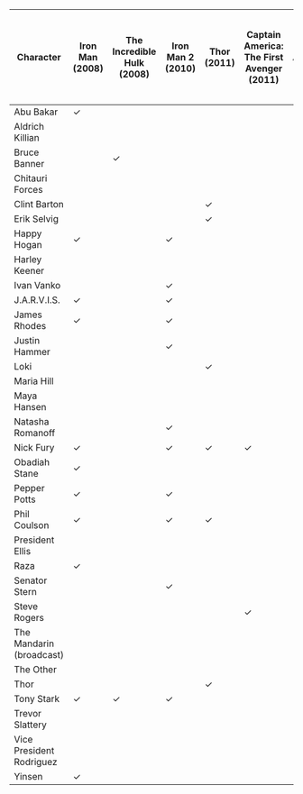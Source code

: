 | Character | Iron Man (2008) | The Incredible Hulk (2008) | Iron Man 2 (2010) | Thor (2011) | Captain America: The First Avenger (2011) | The Avengers (2012) | Iron Man 3 (2013) | Thor: The Dark World (2013) | Captain America: The Winter Soldier (2014) | Guardians of the Galaxy (2014) | Avengers: Age of Ultron (2015) | Ant-Man (2015) | Captain America: Civil War (2016) | Doctor Strange (2016) | Guardians of the Galaxy Vol. 2 (2017) | Spider-Man: Homecoming (2017) | Thor: Ragnarok (2017) | Black Panther (2018) | Avengers: Infinity War (2018) | Ant-Man and the Wasp (2018) | Captain Marvel (2019) | Avengers: Endgame (2019) | Spider-Man: Far From Home (2019) | Black Widow (2021) | Shang-Chi and the Legend of the Ten Rings (2021) | Eternals (2021) | Spider-Man: No Way Home (2021) | Doctor Strange in the Multiverse of Madness (2022) | Thor: Love and Thunder (2022) | Black Panther: Wakanda Forever (2022) | Ant-Man and the Wasp: Quantumania (2023) | Guardians of the Galaxy Vol. 3 (2023) | The Marvels (2023) | Deadpool & Wolverine (2024) | Captain America: Brave New World (2025) | Thunderbolts* (2025) | The Fantastic Four: First Steps (2025) |
| --- | --- | --- | --- | --- | --- | --- | --- | --- | --- | --- | --- | --- | --- | --- | --- | --- | --- | --- | --- | --- | --- | --- | --- | --- | --- | --- | --- | --- | --- | --- | --- | --- | --- | --- | --- | --- | --- |
| Abu Bakar | ✓ |   |   |   |   |   |   |   |   |   |   |   |   |   |   |   |   |   |   |   |   |   |   |   |   |   |   |   |   |   |   |   |   |   |   |   |   |
| Aldrich Killian |   |   |   |   |   |   | ✓ |   |   |   |   |   |   |   |   |   |   |   |   |   |   |   |   |   |   |   |   |   |   |   |   |   |   |   |   |   |   |
| Bruce Banner |   | ✓ |   |   |   | ✓ |   |   |   |   | ✓ |   |   |   |   |   | ✓ |   | ✓ |   |   | ✓ |   |   | ✓ |   |   |   |   |   |   |   |   |   |   |   |   |
| Chitauri Forces |   |   |   |   |   | ✓ |   |   |   |   |   |   |   |   |   |   |   |   | ✓ |   |   | ✓ |   |   |   |   |   |   |   |   |   |   |   |   |   |   |   |
| Clint Barton |   |   |   | ✓ |   | ✓ |   |   |   |   | ✓ |   | ✓ |   |   |   |   |   |   |   |   | ✓ |   |   |   |   |   |   |   |   |   |   |   |   |   |   |   |
| Erik Selvig |   |   |   | ✓ |   | ✓ |   | ✓ |   |   | ✓ |   |   |   |   |   |   |   |   |   |   |   |   |   |   |   |   |   | ✓ |   |   |   |   |   |   |   |   |
| Happy Hogan | ✓ |   | ✓ |   |   |   | ✓ |   |   |   |   |   |   |   |   | ✓ |   |   |   |   |   | ✓ | ✓ |   |   |   | ✓ |   |   |   |   |   |   | ✓ |   |   |   |
| Harley Keener |   |   |   |   |   |   | ✓ |   |   |   |   |   |   |   |   |   |   |   |   |   |   | ✓ |   |   |   |   |   |   |   |   |   |   |   |   |   |   |   |
| Ivan Vanko |   |   | ✓ |   |   |   |   |   |   |   |   |   |   |   |   |   |   |   |   |   |   |   |   |   |   |   |   |   |   |   |   |   |   |   |   |   |   |
| J.A.R.V.I.S. | ✓ |   | ✓ |   |   | ✓ | ✓ |   |   |   | ✓ |   |   |   |   |   |   |   |   |   |   |   |   |   |   |   |   |   |   |   |   |   |   |   |   |   |   |
| James Rhodes | ✓ |   | ✓ |   |   |   | ✓ |   |   |   | ✓ |   | ✓ |   |   |   |   |   | ✓ |   |   | ✓ |   |   |   |   |   |   |   |   |   |   |   |   |   |   |   |
| Justin Hammer |   |   | ✓ |   |   |   |   |   |   |   |   |   |   |   |   |   |   |   |   |   |   |   |   |   |   |   |   |   |   |   |   |   |   |   |   |   |   |
| Loki |   |   |   | ✓ |   | ✓ |   | ✓ |   |   |   |   |   | ✓ |   |   | ✓ |   | ✓ |   |   | ✓ |   |   |   |   |   |   |   |   |   |   |   |   |   |   |   |
| Maria Hill |   |   |   |   |   | ✓ |   |   | ✓ |   | ✓ |   |   |   |   |   |   |   | ✓ |   |   | ✓ | ✓ |   |   |   |   |   |   |   |   |   |   |   |   |   |   |
| Maya Hansen |   |   |   |   |   |   | ✓ |   |   |   |   |   |   |   |   |   |   |   |   |   |   |   |   |   |   |   |   |   |   |   |   |   |   |   |   |   |   |
| Natasha Romanoff |   |   | ✓ |   |   | ✓ |   |   | ✓ |   | ✓ |   | ✓ |   |   |   |   |   | ✓ |   |   | ✓ |   | ✓ |   |   |   |   |   |   |   |   |   |   |   |   |   |
| Nick Fury | ✓ |   | ✓ | ✓ | ✓ | ✓ |   |   | ✓ |   | ✓ |   |   |   |   |   |   |   | ✓ |   | ✓ |   | ✓ |   |   |   |   |   |   |   |   |   | ✓ |   |   |   |   |
| Obadiah Stane | ✓ |   |   |   |   |   |   |   |   |   |   |   |   |   |   |   |   |   |   |   |   |   |   |   |   |   |   |   |   |   |   |   |   |   |   |   |   |
| Pepper Potts | ✓ |   | ✓ |   |   | ✓ | ✓ |   |   |   |   |   |   |   |   | ✓ |   |   | ✓ |   |   | ✓ |   |   |   |   |   |   |   |   |   |   |   |   |   |   |   |
| Phil Coulson | ✓ |   | ✓ | ✓ |   | ✓ |   |   |   |   |   |   |   |   |   |   |   |   |   |   | ✓ |   |   |   |   |   |   |   |   |   |   |   |   |   |   |   |   |
| President Ellis |   |   |   |   |   |   | ✓ |   |   |   |   |   |   |   |   |   |   |   |   |   |   |   |   |   |   |   |   |   |   |   |   |   |   |   |   |   |   |
| Raza | ✓ |   |   |   |   |   |   |   |   |   |   |   |   |   |   |   |   |   |   |   |   |   |   |   |   |   |   |   |   |   |   |   |   |   |   |   |   |
| Senator Stern |   |   | ✓ |   |   |   |   |   | ✓ |   |   |   |   |   |   |   |   |   |   |   |   |   |   |   |   |   |   |   |   |   |   |   |   |   |   |   |   |
| Steve Rogers |   |   |   |   | ✓ | ✓ |   | ✓ | ✓ |   | ✓ |   | ✓ |   |   | ✓ |   |   | ✓ |   |   | ✓ |   |   |   |   |   |   |   |   |   |   |   |   |   |   |   |
| The Mandarin (broadcast) |   |   |   |   |   |   | ✓ |   |   |   |   |   |   |   |   |   |   |   |   |   |   |   |   |   |   |   |   |   |   |   |   |   |   |   |   |   |   |
| The Other |   |   |   |   |   | ✓ |   |   |   | ✓ |   |   |   |   |   |   |   |   |   |   |   |   |   |   |   |   |   |   |   |   |   |   |   |   |   |   |   |
| Thor |   |   |   | ✓ |   | ✓ |   | ✓ |   |   | ✓ |   |   | ✓ |   |   | ✓ |   | ✓ |   |   | ✓ |   |   |   |   |   |   | ✓ |   |   |   |   |   |   |   |   |
| Tony Stark | ✓ | ✓ | ✓ |   |   | ✓ | ✓ |   |   |   | ✓ |   | ✓ |   |   | ✓ |   |   | ✓ |   |   | ✓ |   |   |   |   |   |   |   |   |   |   |   |   |   |   |   |
| Trevor Slattery |   |   |   |   |   |   | ✓ |   |   |   |   |   |   |   |   |   |   |   |   |   |   |   |   |   | ✓ |   |   |   |   |   |   |   |   |   |   |   |   |
| Vice President Rodriguez |   |   |   |   |   |   | ✓ |   |   |   |   |   |   |   |   |   |   |   |   |   |   |   |   |   |   |   |   |   |   |   |   |   |   |   |   |   |   |
| Yinsen | ✓ |   |   |   |   |   | ✓ |   |   |   |   |   |   |   |   |   |   |   |   |   |   |   |   |   |   |   |   |   |   |   |   |   |   |   |   |   |   |